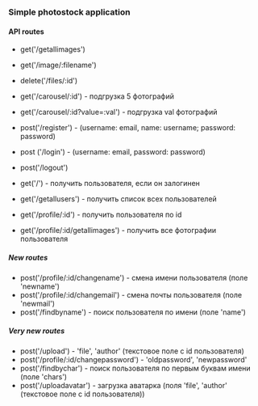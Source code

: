 ### Simple photostock application

#### API routes
- get('/getallimages')
- get('/image/:filename')
- delete('/files/:id')

- get('/carousel/:id') - подгрузка 5 фотографий
- get('/carousel/:id?value=:val') - подгрузка val фотографий

- post('/register') - (username: email, name: username; password: password)
- post ('/login') - (username: email, password: password)
- post('/logout')

- get('/') - получить пользователя, если он залогинен

- get('/getallusers') - получить список всех пользователей
- get('/profile/:id') - получить пользователя по id
- get('/profile/:id/getallimages') - получить все фотографии пользователя

##### New routes
- post('/profile/:id/changename') - смена имени пользователя (поле 'newname')
- post('/profile/:id/changemail') - смена почты пользователя (поле 'newmail')
- post('/findbyname') - поиск пользователя по имени (поле 'name')

##### Very new routes
- post('/upload') - 'file', 'author' (текстовое поле с id пользователя)
- post('/profile/:id/changepassword') - 'oldpassword', 'newpassword'
- post('/findbychar') - поиск пользователя по первым буквам имени (поле 'chars')
- post('/uploadavatar') - загрузка аватарка (поля 'file', 'author' (текстовое поле с id пользователя))